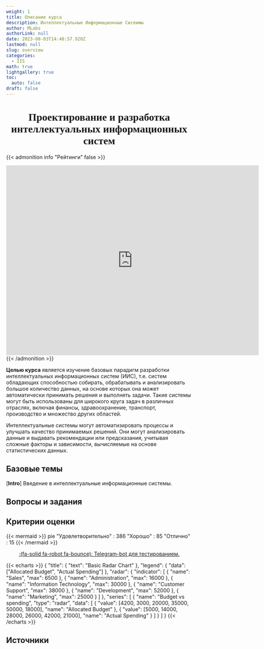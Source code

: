```yaml
---
weight: 1
title: Описание курса
description: Интеллектуальные Информационные Сисеимы
author: MLabs
authorLink: null
date: 2023-08-03T14:48:57.920Z
lastmod: null
slug: overview
categories:
  - IIS
math: true
lightgallery: true
toc:
  auto: false
draft: false
---
```


# <div style="text-align: center; font-family: 'NewtonC';">Проектирование и разработка интеллектуальных информационных систем</div>

{{< admonition info "Рейтинги" false >}}
<iframe src="https://docs.google.com/spreadsheets/d/e/2PACX-1vTICDRgyAbFdmeEzz9fLQlqDrnkQgoJI9OwcHLyuTjdjrVgaoiiwYoYuSnywafxN67nEHYppcQPCGo8/pubhtml?gid=555074868&range=B1:S30&single=true&widget=false&chrome=false&headers=false" width="684px" height="514px" frameborder="0" scrolling="no"></iframe>
{{< /admonition >}}

**Целью курса** является изучение базовых парадигм разработки интеллектуальных информационных систем (ИИС), т.е. систем обладающих способностью собирать, обрабатывать и анализировать большое количество данных, на основе которых она может автоматически принимать решения и выполнять задачи. Такие системы могут быть использованы для широкого круга задач в различных отраслях, включая финансы, здравоохранение, транспорт, производство и множество других областей.

Интеллектуальные системы могут автоматизировать процессы и улучшать качество принимаемых решений. Они могут анализировать данные и выдавать рекомендации или предсказания, учитывая сложные факторы и зависимости, вычисляемые на основе статистических данных.



## Базовые темы

[**Intro**] Введение в интеллектуальные информационные системы.

## Вопросы и задания

## Критерии оценки

{{< mermaid >}}
pie
    "Удовлетворительно" : 386
    "Хорошо" : 85
    "Отлично" : 15
{{< /mermaid >}}

[<div style="text-align: center;">:(fa-solid fa-robot fa-bounce): Telegram-bot для тестированием.</div>]()

{{< echarts >}}
{  "title": {   "text": "Basic Radar Chart"  },  "legend": {   "data": ["Allocated Budget", "Actual Spending"]  },  "radar": {   "indicator": [    { "name": "Sales", "max": 6500 },    { "name": "Administration", "max": 16000 },    { "name": "Information Technology", "max": 30000 },    { "name": "Customer Support", "max": 38000 },    { "name": "Development", "max": 52000 },    { "name": "Marketing", "max": 25000 }   ]  },  "series": [   {    "name": "Budget vs spending",    "type": "radar",    "data": [     {      "value": [4200, 3000, 20000, 35000, 50000, 18000],      "name": "Allocated Budget"     },     {      "value": [5000, 14000, 28000, 26000, 42000, 21000],      "name": "Actual Spending"     }    ]   }  ] }
{{< /echarts >}}

## Источники